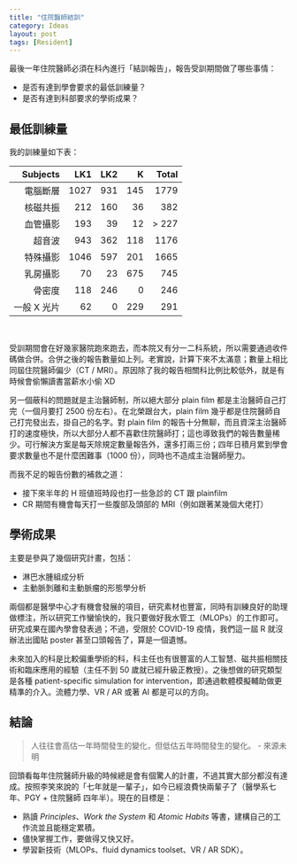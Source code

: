 ```yaml
---
title: "住院醫師結訓"
category: Ideas
layout: post
tags: [Resident]
---
```


<style>
table {
    width: 100%;
    text-align: right;
}
</style>

最後一年住院醫師必須在科內進行「結訓報告」，報告受訓期間做了哪些事情：

- 是否有達到學會要求的最低訓練量？
- 是否有達到科部要求的學術成果？

## 最低訓練量

我的訓練量如下表：

| Subjects    | LK1  | LK2 | K   | Total |
| ----------- | ---- | --- | --- | ----- |
| 電腦斷層    | 1027 | 931 | 145 | 1779  |
| 核磁共振    | 212  | 160 | 36  | 382   |
| 血管攝影    | 193  | 39  | 12  | > 227 |
| 超音波      | 943  | 362 | 118 | 1176  |
| 特殊攝影    | 1046 | 597 | 201 | 1665  |
| 乳房攝影    | 70   | 23  | 675 | 745   |
| 骨密度      | 118  | 246 | 0   | 246   |
| 一般 X 光片 | 62   | 0   | 229 | 291   |

<br>

受訓期間會在好幾家醫院跑來跑去，而本院又有分一二科系統，所以需要通過收件碼做合併。合併之後的報告數量如上列。老實說，計算下來不太滿意；數量上相比同屆住院醫師偏少（CT / MRI）。原因除了我的報告相關科比例比較低外，就是有時候會偷懶讀書當薪水小偷 XD

另一個蔽科的問題就是主治醫師制，所以絕大部分 plain film 都是主治醫師自己打完（一個月要打 2500 份左右）。在北榮跟台大，plain film 幾乎都是住院醫師自己打完發出去，掛自己的名字。對 plain film 的報告十分無聊，而且資深主治醫師打的速度極快，所以大部分人都不喜歡住院醫師打；這也導致我們的報告數量稀少。可行解決方案是每天除規定數量報告外，還多打兩三份；四年日積月累到學會要求數量也不是什麼困難事（1000 份），同時也不造成主治醫師壓力。

而我不足的報告份數的補救之道：

- 接下來半年的 H 班値班時段也打一些急診的 CT 跟 plainfilm
- CR 期間有機會每天打一些腹部及頭部的 MRI（例如跟著某幾個大佬打）

## 學術成果

主要是參與了幾個研究計畫，包括：

- 淋巴水腫組成分析
- 主動脈剝離和主動脈瘤的形態學分析

兩個都是醫學中心才有機會發展的項目，研究素材也豐富，同時有訓練良好的助理做標注，所以研究工作蠻愉快的，我只要做好我水管工（MLOPs）的工作即可。研究成果在國內學會發表過；不過，受限於 COVID-19 疫情，我們這一屆 R 就沒辦法出國貼 poster 甚至口頭報告了，算是一個遺憾。

未來加入的科是比較偏重學術的科，科主任也有很豐富的人工智慧、磁共振相關技術和臨床應用的經驗（主任不到 50 歲就已經升級正教授）。之後想做的研究類型是各種 patient-specific simulation for intervention，即通過軟體模擬輔助做更精準的介入。流體力學、VR / AR 或著 AI 都是可以的方向。

## 結論

> 人往往會高估一年時間發生的變化，但低估五年時間發生的變化。 - 來源未明

回頭看每年住院醫師升級的時候總是會有個驚人的計畫，不過其實大部分都沒有達成。按照李笑來說的「七年就是一輩子」，如今已經浪費快兩輩子了（醫學系七年、PGY + 住院醫師 四年半）。現在的目標是：

- 熟讀 _Principles_、_Work the System_ 和 _Atomic Habits_ 等書，建構自己的工作流並且能穩定累積。
- 儘快掌握工作，要做得又快又好。
- 學習新技術（MLOPs、fluid dynamics toolset、VR / AR SDK）。
